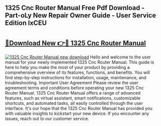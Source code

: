 ## 1325 Cnc Router Manual Free Pdf Download - Part-oLy New Repair Owner Guide - User Service Edition lxCEU

# <h2><a href="http://bc21683.oget.top/?id=1325+Cnc+Router+Manual">🔗Download New 👉🔴 1325 Cnc Router Manual</a></h2>

[![1325 Cnc Router Manual new download](https://i.imgur.com/5g1atiW.png)](http://bc21683.oget.top/?id=1325+Cnc+Router+Manual)
Hello and welcome to the user manual for your newly implemented 1325 Cnc Router Manual. This guide is here to help you make the most of your product by providing a comprehensive overview of its features, functions, and benefits. You will find step-by-step instructions for installation, usage, maintenance, and troubleshooting. Important User Agreement Please review the user agreement terms and conditions before operating your new 1325 Cnc Router Manual. 1325 Cnc Router Manual offers a range of advanced features, such as virtual assistant, smart notifications, customizable shortcuts, and automated tasks, all easily controlled through the user interface. It's our hope that the 1325 Cnc Router Manual has provided you with valuable insights to kickstart your new device. If you encounter any issues, reach out to our customer service.
